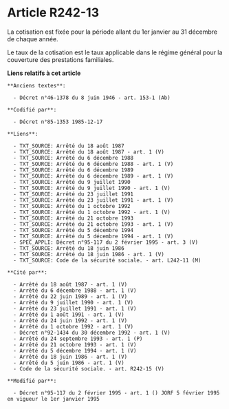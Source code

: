 # Article R242-13

La cotisation est fixée pour la période allant du 1er janvier au 31 décembre de chaque année.

Le taux de la cotisation est le taux applicable dans le régime général pour la couverture des prestations familiales.

**Liens relatifs à cet article**

	**Anciens textes**:

	  - Décret n°46-1378 du 8 juin 1946 - art. 153-1 (Ab)

	**Codifié par**:

	  - Décret n°85-1353 1985-12-17

	**Liens**:

	  - TXT_SOURCE: Arrêté du 18 août 1987
	  - TXT_SOURCE: Arrêté du 18 août 1987 - art. 1 (V)
	  - TXT_SOURCE: Arrêté du 6 décembre 1988
	  - TXT_SOURCE: Arrêté du 6 décembre 1988 - art. 1 (V)
	  - TXT_SOURCE: Arrêté du 6 décembre 1989
	  - TXT_SOURCE: Arrêté du 6 décembre 1989 - art. 1 (V)
	  - TXT_SOURCE: Arrêté du 9 juillet 1990
	  - TXT_SOURCE: Arrêté du 9 juillet 1990 - art. 1 (V)
	  - TXT_SOURCE: Arrêté du 23 juillet 1991
	  - TXT_SOURCE: Arrêté du 23 juillet 1991 - art. 1 (V)
	  - TXT_SOURCE: Arrêté du 1 octobre 1992
	  - TXT_SOURCE: Arrêté du 1 octobre 1992 - art. 1 (V)
	  - TXT_SOURCE: Arrêté du 21 octobre 1993
	  - TXT_SOURCE: Arrêté du 21 octobre 1993 - art. 1 (V)
	  - TXT_SOURCE: Arrêté du 5 décembre 1994
	  - TXT_SOURCE: Arrêté du 5 décembre 1994 - art. 1 (V)
	  - SPEC_APPLI: Décret n°95-117 du 2 février 1995 - art. 3 (V)
	  - TXT_SOURCE: Arrêté du 18 juin 1986
	  - TXT_SOURCE: Arrêté du 18 juin 1986 - art. 1 (V)
	  - TXT_SOURCE: Code de la sécurité sociale. - art. L242-11 (M)

	**Cité par**:

	  - Arrêté du 18 août 1987 - art. 1 (V)
	  - Arrêté du 6 décembre 1988 - art. 1 (V)
	  - Arrêté du 22 juin 1989 - art. 1 (V)
	  - Arrêté du 9 juillet 1990 - art. 1 (V)
	  - Arrêté du 23 juillet 1991 - art. 1 (V)
	  - Arrêté du 1 août 1991 - art. 1 (V)
	  - Arrêté du 24 juin 1992 - art. 1 (V)
	  - Arrêté du 1 octobre 1992 - art. 1 (V)
	  - Décret n°92-1434 du 30 décembre 1992 - art. 1 (V)
	  - Arrêté du 24 septembre 1993 - art. 1 (P)
	  - Arrêté du 21 octobre 1993 - art. 1 (V)
	  - Arrêté du 5 décembre 1994 - art. 1 (V)
	  - Arrêté du 18 juin 1986 - art. 1 (V)
	  - Arrêté du 5 juin 1986 - art. 1 (V)
	  - Code de la sécurité sociale. - art. R242-15 (V)

	**Modifié par**:

	  - Décret n°95-117 du 2 février 1995 - art. 1 () JORF 5 février 1995 en vigueur le 1er janvier 1995
